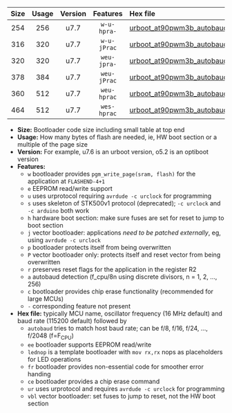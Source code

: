 |Size|Usage|Version|Features|Hex file|
|:-:|:-:|:-:|:-:|:--|
|254|256|u7.7|`w-u-hpra-`|[urboot_at90pwm3b_autobaud_lednop_ur.hex](https://raw.githubusercontent.com/stefanrueger/urboot.hex/main/mcus/at90pwm3b/autobaud/urboot_at90pwm3b_autobaud_lednop_ur.hex)|
|316|320|u7.7|`w-u-jPrac`|[urboot_at90pwm3b_autobaud_lednop_fr_ce_ur_vbl.hex](https://raw.githubusercontent.com/stefanrueger/urboot.hex/main/mcus/at90pwm3b/autobaud/urboot_at90pwm3b_autobaud_lednop_fr_ce_ur_vbl.hex)|
|320|320|u7.7|`weu-jpra-`|[urboot_at90pwm3b_autobaud_ee_lednop_ur_vbl.hex](https://raw.githubusercontent.com/stefanrueger/urboot.hex/main/mcus/at90pwm3b/autobaud/urboot_at90pwm3b_autobaud_ee_lednop_ur_vbl.hex)|
|378|384|u7.7|`weu-jPrac`|[urboot_at90pwm3b_autobaud_ee_lednop_fr_ce_ur_vbl.hex](https://raw.githubusercontent.com/stefanrueger/urboot.hex/main/mcus/at90pwm3b/autobaud/urboot_at90pwm3b_autobaud_ee_lednop_fr_ce_ur_vbl.hex)|
|360|512|u7.7|`weu-hprac`|[urboot_at90pwm3b_autobaud_ee_lednop_fr_ce_ur.hex](https://raw.githubusercontent.com/stefanrueger/urboot.hex/main/mcus/at90pwm3b/autobaud/urboot_at90pwm3b_autobaud_ee_lednop_fr_ce_ur.hex)|
|464|512|u7.7|`wes-hprac`|[urboot_at90pwm3b_autobaud_ee_lednop_fr_ce.hex](https://raw.githubusercontent.com/stefanrueger/urboot.hex/main/mcus/at90pwm3b/autobaud/urboot_at90pwm3b_autobaud_ee_lednop_fr_ce.hex)|

- **Size:** Bootloader code size including small table at top end
- **Usage:** How many bytes of flash are needed, ie, HW boot section or a multiple of the page size
- **Version:** For example, u7.6 is an urboot version, o5.2 is an optiboot version
- **Features:**
  + `w` bootloader provides `pgm_write_page(sram, flash)` for the application at `FLASHEND-4+1`
  + `e` EEPROM read/write support
  + `u` uses urprotocol requiring `avrdude -c urclock` for programming
  + `s` uses skeleton of STK500v1 protocol (deprecated); `-c urclock` and `-c arduino` both work
  + `h` hardware boot section: make sure fuses are set for reset to jump to boot section
  + `j` vector bootloader: applications *need to be patched externally*, eg, using `avrdude -c urclock`
  + `p` bootloader protects itself from being overwritten
  + `P` vector bootloader only: protects itself and reset vector from being overwritten
  + `r` preserves reset flags for the application in the register R2
  + `a` autobaud detection (f_cpu/8n using discrete divisors, n = 1, 2, ..., 256)
  + `c` bootloader provides chip erase functionality (recommended for large MCUs)
  + `-` corresponding feature not present
- **Hex file:** typically MCU name, oscillator frequency (16 MHz default) and baud rate (115200 default) followed by
  + `autobaud` tries to match host baud rate; can be f/8, f/16, f/24, ..., f/2048 (f=F<sub>CPU</sub>)
  + `ee` bootloader supports EEPROM read/write
  + `lednop` is a template bootloader with `mov rx,rx` nops as placeholders for LED operations
  + `fr` bootloader provides non-essential code for smoother error handing
  + `ce` bootloader provides a chip erase command
  + `ur` uses urprotocol and requires `avrdude -c urclock` for programming
  + `vbl` vector bootloader: set fuses to jump to reset, not the HW boot section
